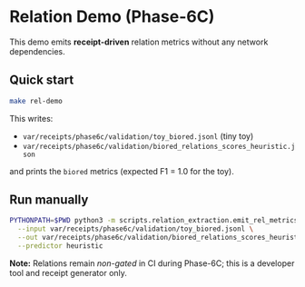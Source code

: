 # Relation Demo (Phase-6C)

This demo emits **receipt-driven** relation metrics without any network dependencies.

## Quick start

~~~bash
make rel-demo
~~~

This writes:

- `var/receipts/phase6c/validation/toy_biored.jsonl` (tiny toy)
- `var/receipts/phase6c/validation/biored_relations_scores_heuristic.json`

and prints the `biored` metrics (expected F1 = 1.0 for the toy).

## Run manually

~~~bash
PYTHONPATH=$PWD python3 -m scripts.relation_extraction.emit_rel_metrics \
  --input var/receipts/phase6c/validation/toy_biored.jsonl \
  --out var/receipts/phase6c/validation/biored_relations_scores_heuristic.json \
  --predictor heuristic
~~~

**Note:** Relations remain *non-gated* in CI during Phase-6C; this is a developer tool and receipt generator only.
